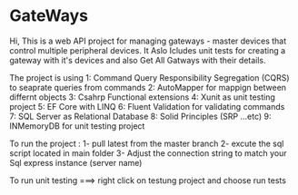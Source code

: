 # GateWays

Hi,
This is a web API project for managing gateways - master devices that control multiple peripheral devices.
It Aslo Icludes unit tests for creating a gateway with it's devices and also Get All Gatways with their details.

The project is using 
1: Command Query Responsibility Segregation (CQRS) to seaprate queries from commands
2: AutoMapper for mappign between differnt objects
3: Csahrp Functional extensions 
4: Xunit as unit testing project 
5: EF Core  with LINQ
6: Fluent Validation for validating commands  
7: SQL Server as Relational Database
8: Solid Principles (SRP ...etc)
9: INMemoryDB for unit testing project 



To run the project :
1- pull latest from the master branch
2- excute the sql script located in main folder
3- Adjust the connection string to match your Sql express instance (server name) 


To run unit testing  ===> right click on testung project and choose  run tests
